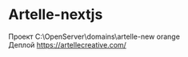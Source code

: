 # Artelle-nextjs

Проект C:\OpenServer\domains\artelle-new orange\
Деплой https://artellecreative.com/

